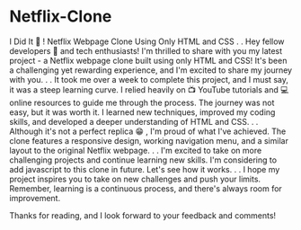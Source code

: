 # Netflix-Clone
 I Did It 🙌 ! Netflix Webpage Clone Using Only HTML and CSS
.
.
Hey fellow developers 👥 and tech enthusiasts!
I'm thrilled to share with you my latest project - a Netflix webpage clone built using only HTML and CSS! It's been a challenging yet rewarding experience, and I'm excited to share my journey with you.
.
.
It took me over a week to complete this project, and I must say, it was a steep learning curve. I relied heavily on 📺 YouTube tutorials and 💻 online resources to guide me through the process. The journey was not easy, but it was worth it. I learned new techniques, improved my coding skills, and developed a deeper understanding of HTML and CSS. 
.
.
Although it's not a perfect replica 😁 , I'm proud of what I've achieved. The clone features a responsive design, working navigation menu, and a similar layout to the original Netflix webpage.
.
.
I'm excited to take on more challenging projects and continue learning new skills. I'm considering to add javascript to this clone in future. Let's see how it works.
.
.
I hope my project inspires you to take on new challenges and push your limits. Remember, learning is a continuous process, and there's always room for improvement.

Thanks for reading, and I look forward to your feedback and comments!
